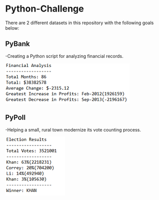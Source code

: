 # Python-Challenge

There are 2 different datasets in this repository with the following goals below:

## PyBank

-Creating a Python script for analyzing financial records.

![](https://github.com/jjying89/python-challenge/blob/master/Images/financial_analysis.PNG)

## PyPoll

-Helping a small, rural town modernize its vote counting process.

![](https://github.com/jjying89/python-challenge/blob/master/Images/election_results.PNG)
